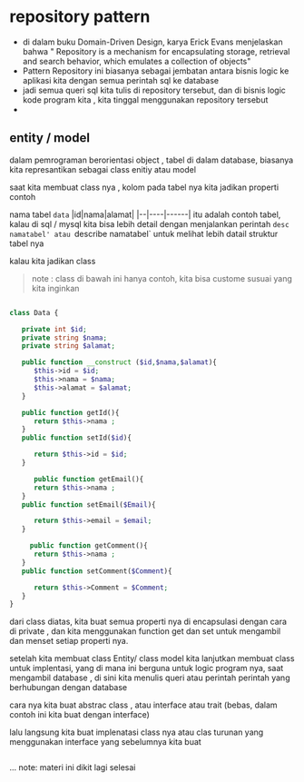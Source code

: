 # repository pattern
- di dalam buku Domain-Driven Design, karya Erick Evans menjelaskan bahwa " Repository is a mechanism for encapsulating storage, retrieval and search behavior, which emulates a collection of objects"
- Pattern Repository ini biasanya sebagai jembatan antara bisnis logic ke aplikasi kita dengan semua perintah sql ke database
- jadi semua queri sql kita tulis di repository tersebut, dan di bisnis logic kode program kita , kita tinggal menggunakan repository tersebut
- 


## entity / model

dalam pemrograman berorientasi object , tabel di dalam database, biasanya kita represantikan sebagai class enitiy atau model

saat kita membuat class nya , kolom pada tabel nya kita jadikan properti contoh

nama tabel `data`
|id|nama|alamat|
|--|----|------|
itu adalah contoh tabel, kalau di sql / mysql kita bisa lebih detail dengan menjalankan perintah
`desc namatabel' atau `describe namatabel` untuk melihat lebih datail struktur tabel nya


kalau kita jadikan class

 > note : class di bawah ini hanya contoh, kita bisa custome susuai yang kita inginkan
```php

class Data {

   private int $id;
   private string $nama;
   private string $alamat;

   public function __construct ($id,$nama,$alamat){
      $this->id = $id;
      $this->nama = $nama;
      $this->alamat = $alamat;
   }

   public function getId(){
      return $this->nama ;
   }
   public function setId($id){

      return $this->id = $id;
   }

      public function getEmail(){
      return $this->nama ;
   }
   public function setEmail($Email){

      return $this->email = $email;
   }

     public function getComment(){
      return $this->nama ;
   }
   public function setComment($Comment){

      return $this->Comment = $Comment;
   }
}

```
dari class diatas, kita buat semua properti nya di encapsulasi dengan cara di private , dan kita menggunakan function get dan set untuk mengambil dan menset setiap properti nya.


setelah kita membuat class Entity/ class model
kita lanjutkan membuat class untuk implentasi, yang di mana ini berguna untuk logic program nya, saat mengambil database , di sini kita menulis queri atau perintah perintah yang berhubungan dengan database

cara nya kita buat
abstrac class , atau interface atau trait (bebas, dalam contoh ini kita buat dengan interface)

lalu langsung kita buat implenatasi class nya atau clas turunan yang menggunakan interface yang sebelumnya kita buat
```php

```

... note: materi ini dikit lagi selesai